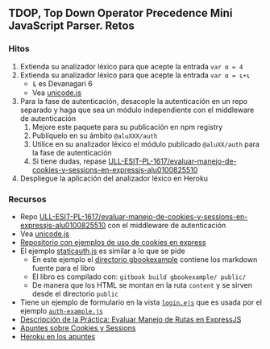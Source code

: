## TDOP, Top Down Operator Precedence Mini JavaScript Parser. Retos

### Hitos

1. Extienda su analizador léxico para que acepte la entrada `var α = 4`
2. Extienda su analizador léxico para que acepte la entrada `var α = ६+६`
    * ६ es Devanagari 6
    * Vea [unicode.js](https://github.com/ULL-ESIT-GRADOII-PL/xregexp-example/blob/gh-pages/unicode.js)
3. Para la fase de autenticación, desacople la autenticación en un repo separado y haga que sea un módulo independiente  con el middleware de autenticación
    1. Mejore este paquete para su publicación en npm registry
    2. Publíquelo en su ámbito `@aluXXX/auth`
    3. Utilice en su analizador léxico el módulo publicado `@aluXX/auth` para la fase de autenticación
    4. Si tiene dudas, repase [ULL-ESIT-PL-1617/evaluar-manejo-de-cookies-y-sessions-en-expressjs-alu0100825510](https://github.com/ULL-ESIT-PL-1617/evaluar-manejo-de-cookies-y-sessions-en-expressjs-alu0100825510)
4. Despliegue la aplicación del analizador léxico en Heroku 

### Recursos

* Repo [ULL-ESIT-PL-1617/evaluar-manejo-de-cookies-y-sessions-en-expressjs-alu0100825510](https://github.com/ULL-ESIT-PL-1617/evaluar-manejo-de-cookies-y-sessions-en-expressjs-alu0100825510) con el middleware de autenticación
* Vea [unicode.js](https://github.com/ULL-ESIT-GRADOII-PL/xregexp-example/blob/gh-pages/unicode.js)
* [Repositorio con ejemplos de uso de cookies en express](https://github.com/ULL-ESIT-DSI-1617/express-cookies-examples)
* El ejemplo [staticauth.js](https://github.com/ULL-ESIT-DSI-1617/express-cookies-examples/blob/master/staticauth.js) es similar a lo que se pide
  - En este ejemplo el [directorio gbookexample](https://github.com/ULL-ESIT-DSI-1617/express-cookies-examples/tree/master/gbookexample) contiene los markdown fuente para el libro
  - El libro es compilado con: `gitbook build gbookexample/ public/`
  - De manera que los HTML se montan en la ruta `content` y se sirven desde el directorio `public`
* Tiene un ejemplo de formulario en la vista [`login.ejs`](https://github.com/ULL-ESIT-DSI-1617/express-cookies-examples/blob/master/views/login.ejs) que es usada por el ejemplo [`auth-example.js`](https://github.com/ULL-ESIT-DSI-1617/express-cookies-examples/blob/master/auth-example.js#L99-L101)
* [Descripción de la Práctica: Evaluar Manejo de Rutas en ExpressJS](practicalearningcookies.md)
* [Apuntes sobre Cookies y Sessions](https://casianorodriguezleon.gitbooks.io/ull-esit-1617/content/apuntes/cookies/)
* [Heroku en los apuntes](https://casianorodriguezleon.gitbooks.io/ull-esit-1617/content/recursos/heroku.html)
